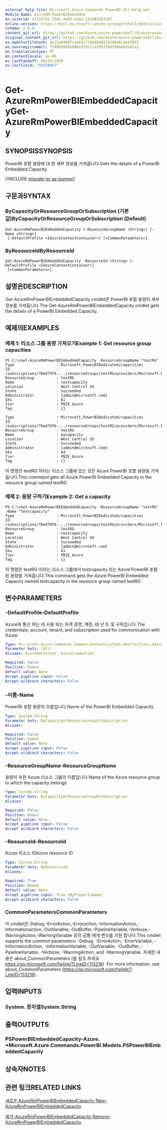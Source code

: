 ```yaml
---
external help file: Microsoft.Azure.Commands.PowerBI.dll-Help.xml
Module Name: AzureRM.PowerBIEmbedded
ms.assetid: 5321FC62-3585-4493-A3D2-22CD82503CA7
online version: https://docs.microsoft.com/en-us/powershell/module/azurerm.powerbiembedded/get-azurermpowerbiembeddedcapacity
schema: 2.0.0
content_git_url: https://github.com/Azure/azure-powershell/blob/preview/src/ResourceManager/PowerBIEmbedded/Commands.PowerBI/help/Get-AzureRmPowerBIEmbeddedCapacity.md
original_content_git_url: https://github.com/Azure/azure-powershell/blob/preview/src/ResourceManager/PowerBIEmbedded/Commands.PowerBI/help/Get-AzureRmPowerBIEmbeddedCapacity.md
ms.openlocfilehash: 4e15a9490fcaa41c77bb4ba822429646c6e45952
ms.sourcegitcommit: f599b50d5e980197d1fca769378df90a842b42a1
ms.translationtype: MT
ms.contentlocale: ko-KR
ms.lasthandoff: 08/20/2020
ms.locfileid: "93528457"
---
```

# <span data-ttu-id="27529-101">Get-AzureRmPowerBIEmbeddedCapacity</span><span class="sxs-lookup"><span data-stu-id="27529-101">Get-AzureRmPowerBIEmbeddedCapacity</span></span>

## <span data-ttu-id="27529-102">SYNOPSIS</span><span class="sxs-lookup"><span data-stu-id="27529-102">SYNOPSIS</span></span>
<span data-ttu-id="27529-103">PowerBI 포함 용량에 대 한 세부 정보를 가져옵니다.</span><span class="sxs-lookup"><span data-stu-id="27529-103">Gets the details of a PowerBI Embedded Capacity.</span></span>

[!INCLUDE [migrate-to-az-banner](../../includes/migrate-to-az-banner.md)]

## <span data-ttu-id="27529-104">구문과</span><span class="sxs-lookup"><span data-stu-id="27529-104">SYNTAX</span></span>

### <span data-ttu-id="27529-105">ByCapacityOrResourceGroupOrSubscription (기본값)</span><span class="sxs-lookup"><span data-stu-id="27529-105">ByCapacityOrResourceGroupOrSubscription (Default)</span></span>
```
Get-AzureRmPowerBIEmbeddedCapacity [-ResourceGroupName <String>] [-Name <String>]
 [-DefaultProfile <IAzureContextContainer>] [<CommonParameters>]
```

### <span data-ttu-id="27529-106">ByResourceId</span><span class="sxs-lookup"><span data-stu-id="27529-106">ByResourceId</span></span>
```
Get-AzureRmPowerBIEmbeddedCapacity -ResourceId <String> [-DefaultProfile <IAzureContextContainer>]
 [<CommonParameters>]
```

## <span data-ttu-id="27529-107">설명은</span><span class="sxs-lookup"><span data-stu-id="27529-107">DESCRIPTION</span></span>
<span data-ttu-id="27529-108">Get-AzureRmPowerBIEmbeddedCapacity cmdlet은 PowerBI 포함 용량의 세부 정보를 가져옵니다.</span><span class="sxs-lookup"><span data-stu-id="27529-108">The Get-AzureRmPowerBIEmbeddedCapacity cmdlet gets the details of a PowerBI Embedded Capacity.</span></span>

## <span data-ttu-id="27529-109">예제의</span><span class="sxs-lookup"><span data-stu-id="27529-109">EXAMPLES</span></span>

### <span data-ttu-id="27529-110">예제 1: 리소스 그룹 용량 가져오기</span><span class="sxs-lookup"><span data-stu-id="27529-110">Example 1: Get resource group capacities</span></span>
```
PS C:\>Get-AzureRmPowerBIEmbeddedCapacity -ResourceGroupName "testRG"
Type                   : Microsoft.PowerBIDedicated/capacities
Id                     : /subscriptions/78e47976-.../resourceGroups/testRG/providers/Microsoft.PowerBIDedicated/capacities/testcapacity
ResourceGroup          : testRG
Name                   : testcapacity
Location               : West Central US
State                  : Succeeded
Administrator          : {admin@microsoft.com}
Sku                    : A1
Tier                   : PBIE_Azure
Tag                    : {}

Type                   : Microsoft.PowerBIDedicated/capacities
Id                     : /subscriptions/78e47976-.../resourceGroups/testRG/providers/Microsoft.PowerBIDedicated/capacities/mycapacity
ResourceGroup          : testRG
Name                   : mycapacity
Location               : West Central US
State                  : Succeeded
Administrator          : {admin@microsoft.com}
Sku                    : A4
Tier                   : PBIE_Azure
Tag                    : {}
```

<span data-ttu-id="27529-111">이 명령은 testRG 이라는 리소스 그룹에 있는 모든 Azure PowerBI 포함 용량을 가져옵니다.</span><span class="sxs-lookup"><span data-stu-id="27529-111">This command gets all Azure PowerBI Embedded Capacity in the resource group named testRG</span></span>

### <span data-ttu-id="27529-112">예제 2: 용량 구하기</span><span class="sxs-lookup"><span data-stu-id="27529-112">Example 2: Get a capacity</span></span>
```
PS C:\>Get-AzureRmPowerBIEmbeddedCapacity -ResourceGroupName "testRG" -Name "testcapacity"
Type                   : Microsoft.PowerBIDedicated/capacities
Id                     : /subscriptions/78e47976-.../resourceGroups/testRG/providers/Microsoft.PowerBIDedicated/capacities/testcapacity
ResourceGroup          : testRG
Name                   : testcapacity
Location               : West Central US
State                  : Succeeded
Administrator          : {admin@microsoft.com}
Sku                    : A1
Tier                   : PBIE_Azure
Tag                    : {}
```

<span data-ttu-id="27529-113">이 명령은 testRG 이라는 리소스 그룹에서 testcapacity 라는 Azure PowerBI 포함 된 용량을 가져옵니다.</span><span class="sxs-lookup"><span data-stu-id="27529-113">This command gets the Azure PowerBI Embedded Capacity named testcapacity in the resource group named testRG.</span></span>

## <span data-ttu-id="27529-114">변수</span><span class="sxs-lookup"><span data-stu-id="27529-114">PARAMETERS</span></span>

### <span data-ttu-id="27529-115">-DefaultProfile</span><span class="sxs-lookup"><span data-stu-id="27529-115">-DefaultProfile</span></span>
<span data-ttu-id="27529-116">Azure와 통신 하는 데 사용 되는 자격 증명, 계정, 테 넌 트 및 구독입니다.</span><span class="sxs-lookup"><span data-stu-id="27529-116">The credentials, account, tenant, and subscription used for communication with Azure.</span></span>

```yaml
Type: Microsoft.Azure.Commands.Common.Authentication.Abstractions.IAzureContextContainer
Parameter Sets: (All)
Aliases: AzureRmContext, AzureCredential

Required: False
Position: Named
Default value: None
Accept pipeline input: False
Accept wildcard characters: False
```

### <span data-ttu-id="27529-117">-이름</span><span class="sxs-lookup"><span data-stu-id="27529-117">-Name</span></span>
<span data-ttu-id="27529-118">PowerBI 포함 용량의 이름입니다.</span><span class="sxs-lookup"><span data-stu-id="27529-118">Name of the PowerBI Embedded Capacity</span></span>

```yaml
Type: System.String
Parameter Sets: ByCapacityOrResourceGroupOrSubscription
Aliases:

Required: False
Position: Named
Default value: None
Accept pipeline input: False
Accept wildcard characters: False
```

### <span data-ttu-id="27529-119">-ResourceGroupName</span><span class="sxs-lookup"><span data-stu-id="27529-119">-ResourceGroupName</span></span>
<span data-ttu-id="27529-120">용량이 속한 Azure 리소스 그룹의 이름입니다.</span><span class="sxs-lookup"><span data-stu-id="27529-120">Name of the Azure resource group to which the capacity belongs</span></span>

```yaml
Type: System.String
Parameter Sets: ByCapacityOrResourceGroupOrSubscription
Aliases:

Required: False
Position: Named
Default value: None
Accept pipeline input: False
Accept wildcard characters: False
```

### <span data-ttu-id="27529-121">-ResourceId</span><span class="sxs-lookup"><span data-stu-id="27529-121">-ResourceId</span></span>
<span data-ttu-id="27529-122">Azure 리소스 ID</span><span class="sxs-lookup"><span data-stu-id="27529-122">Azure resource ID</span></span>

```yaml
Type: System.String
Parameter Sets: ByResourceId
Aliases:

Required: True
Position: Named
Default value: None
Accept pipeline input: True (ByPropertyName)
Accept wildcard characters: False
```

### <span data-ttu-id="27529-123">CommonParameters</span><span class="sxs-lookup"><span data-stu-id="27529-123">CommonParameters</span></span>
<span data-ttu-id="27529-124">이 cmdlet은-Debug,-ErrorAction,-Erroraction,-InformationAction,-Informationaction,-OutVariable,-OutBuffer,-PipelineVariable,-Verbose,-WarningAction,-WarningVariable 등의 공통 매개 변수를 지원 합니다.</span><span class="sxs-lookup"><span data-stu-id="27529-124">This cmdlet supports the common parameters: -Debug, -ErrorAction, -ErrorVariable, -InformationAction, -InformationVariable, -OutVariable, -OutBuffer, -PipelineVariable, -Verbose, -WarningAction, and -WarningVariable.</span></span> <span data-ttu-id="27529-125">자세한 내용은 about_CommonParameters (을 참조 하세요 https://go.microsoft.com/fwlink/?LinkID=113216) .</span><span class="sxs-lookup"><span data-stu-id="27529-125">For more information, see about_CommonParameters (https://go.microsoft.com/fwlink/?LinkID=113216).</span></span>

## <span data-ttu-id="27529-126">입력</span><span class="sxs-lookup"><span data-stu-id="27529-126">INPUTS</span></span>

### <span data-ttu-id="27529-127">System. 문자열</span><span class="sxs-lookup"><span data-stu-id="27529-127">System.String</span></span>

## <span data-ttu-id="27529-128">출력</span><span class="sxs-lookup"><span data-stu-id="27529-128">OUTPUTS</span></span>

### <span data-ttu-id="27529-129">PSPowerBIEmbeddedCapacity-Azure. \*</span><span class="sxs-lookup"><span data-stu-id="27529-129">Microsoft.Azure.Commands.PowerBI.Models.PSPowerBIEmbeddedCapacity</span></span>

## <span data-ttu-id="27529-130">상속자</span><span class="sxs-lookup"><span data-stu-id="27529-130">NOTES</span></span>

## <span data-ttu-id="27529-131">관련 링크</span><span class="sxs-lookup"><span data-stu-id="27529-131">RELATED LINKS</span></span>

[<span data-ttu-id="27529-132">새로운 AzureRmPowerBIEmbeddedCapacity </span><span class="sxs-lookup"><span data-stu-id="27529-132">New-AzureRmPowerBIEmbeddedCapacity </span></span>](./New-AzureRmPowerBIEmbeddedCapacity.md)

[<span data-ttu-id="27529-133">제거-AzureRmPowerBIEmbeddedCapacity </span><span class="sxs-lookup"><span data-stu-id="27529-133">Remove-AzureRmPowerBIEmbeddedCapacity </span></span>](./Remove-AzureRmPowerBIEmbeddedCapacity.md)
